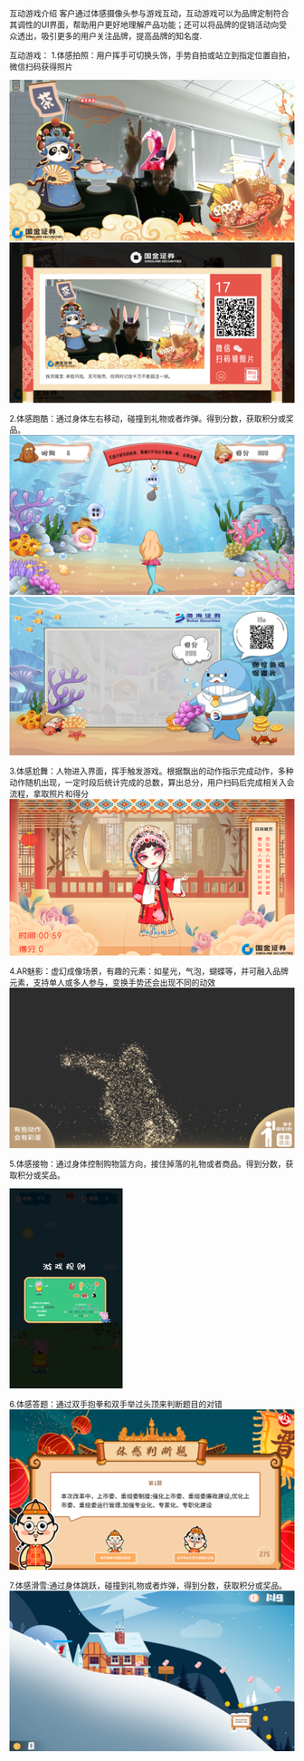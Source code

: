 互动游戏介绍
客户通过体感摄像头参与游戏互动，互动游戏可以为品牌定制符合其调性的UI界面，帮助用户更好地理解产品功能；还可以将品牌的促销活动向受众透出，吸引更多的用户关注品牌，提高品牌的知名度.

互动游戏：
1.体感拍照：用户挥手可切换头饰，手势自拍或站立到指定位置自拍，微信扫码获得照片       

 ![images](/UserDocs/互动活动/images/1.png)
  ![images](/UserDocs/互动活动/images/2.png)

2.体感跑酷：通过身体左右移动，碰撞到礼物或者炸弹。得到分数，获取积分或奖品。
 ![images](/UserDocs/互动活动/images/3.png)
 ![images](/UserDocs/互动活动/images/4.png)

3.体感尬舞：人物进入界面，挥手触发游戏。根据飘出的动作指示完成动作，多种动作随机出现，一定时段后统计完成的总数，算出总分，用户扫码后完成相关入会流程，拿取照片和得分
 ![images](/UserDocs/互动活动/images/5.png)

4.AR魅影：虚幻成像场景，有趣的元素：如星光，气泡，蝴蝶等，并可融入品牌元素，支持单人或多人参与，变换手势还会出现不同的动效
 ![images](/UserDocs/互动活动/images/6.png)

5.体感接物：通过身体控制购物篮方向，接住掉落的礼物或者商品。得到分数，获取积分或奖品。

 <img style="width:200px" class="right" src="/UserDocs/互动活动/images/7.png" alt="images" />
 
6.体感答题：通过双手抱拳和双手举过头顶来判断题目的对错
 ![images](/UserDocs/互动活动/images/8.png)

7.体感滑雪:通过身体跳跃，碰撞到礼物或者炸弹，得到分数，获取积分或奖品。
 ![images](/UserDocs/互动活动/images/9.png)
